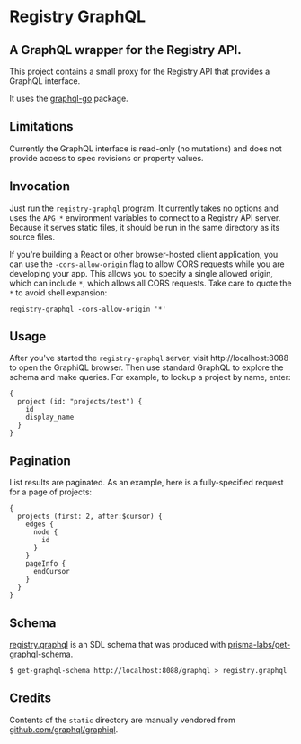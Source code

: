 # Registry GraphQL

## A GraphQL wrapper for the Registry API.

This project contains a small proxy for the Registry API that provides a
GraphQL interface.

It uses the [graphql-go](https://github.com/graphql-go/graphql) package.

## Limitations

Currently the GraphQL interface is read-only (no mutations) and does not
provide access to spec revisions or property values.

## Invocation

Just run the `registry-graphql` program. It currently takes no options and uses
the `APG_*` environment variables to connect to a Registry API server. Because
it serves static files, it should be run in the same directory as its source
files.

If you're building a React or other browser-hosted client application, you
can use the `-cors-allow-origin` flag to allow CORS requests while you are
developing your app. This allows you to specify a single allowed origin, which
can include `*`, which allows all CORS requests. Take care to quote the `*` to
avoid shell expansion:
```
registry-graphql -cors-allow-origin '*'
```

## Usage

After you've started the `registry-graphql` server, visit http://localhost:8088
to open the GraphiQL browser. Then use standard GraphQL to explore the schema
and make queries. For example, to lookup a project by name, enter:

```
{
  project (id: "projects/test") {
    id
    display_name
  }
}
```

## Pagination

List results are paginated. As an example, here is a fully-specified request
for a page of projects:

```
{
  projects (first: 2, after:$cursor) {
    edges {
      node {
        id
      }
    }
    pageInfo {
      endCursor
    }
  }
}
```

## Schema

[registry.graphql](registry.graphql) is an SDL schema that was produced with
[prisma-labs/get-graphql-schema](https://github.com/prisma-labs/get-graphql-schema).

```
$ get-graphql-schema http://localhost:8088/graphql > registry.graphql
```

## Credits

Contents of the `static` directory are manually vendored from
[github.com/graphql/graphiql](https://github.com/graphql/graphiql).
